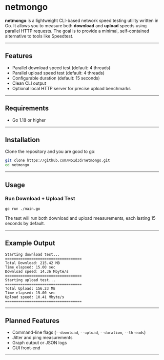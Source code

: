 # netmongo

**netmongo** is a lightweight CLI-based network speed testing utility written in Go. It allows you to measure both **download** and **upload** speeds using parallel HTTP requests. The goal is to provide a minimal, self-contained alternative to tools like Speedtest.

---

## Features

- Parallel download speed test (default: 4 threads)
- Parallel upload speed test (default: 4 threads)
- Configurable duration (default: 15 seconds)
- Clean CLI output
- Optional local HTTP server for precise upload benchmarks

---

## Requirements

- Go 1.18 or higher

---

## Installation

Clone the repository and you are good to go:

```bash
git clone https://github.com/No1d3d/netmongo.git
cd netmongo
```

---

## Usage

### Run Download + Upload Test

```bash
go run ./main.go
```

The test will run both download and upload measurements, each lasting 15 seconds by default.

---

## Example Output

```
Starting download test...
===================================
Total Download: 215.42 MB
Time elapsed: 15.00 sec
Download speed: 14.36 Mbyte/s
===================================
Starting upload test...
===================================
Total Upload: 156.23 MB
Time elapsed: 15.00 sec
Upload speed: 10.41 Mbyte/s
===================================
```

---

## Planned Features

- Command-line flags (`--download`, `--upload`, `--duration`, `--threads`)
- Jitter and ping measurements
- Graph output or JSON logs
- GUI front-end

---
